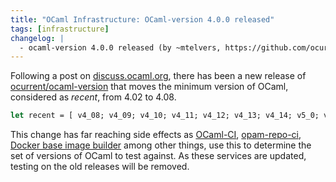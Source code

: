 ```yaml
---
title: "OCaml Infrastructure: OCaml-version 4.0.0 released"
tags: [infrastructure]
changelog: |
  - ocaml-version 4.0.0 released (by ~mtelvers, https://github.com/ocurrent/ocaml/version)
---
```


Following a post on [discuss.ocaml.org](https://discuss.ocaml.org/t/docker-base-images-and-ocaml-ci-support-for-ocaml-4-08/16229), there has been a new release of [ocurrent/ocaml-version](https://github.com/ocurrent/ocaml-version) that moves the minimum version of OCaml, considered as _recent_, from 4.02 to 4.08.

```ocaml
let recent = [ v4_08; v4_09; v4_10; v4_11; v4_12; v4_13; v4_14; v5_0; v5_1; v5_2; v5_3 ]
```

This change has far reaching side effects as [OCaml-CI](https://github.com/ocurrent/ocaml-ci), [opam-repo-ci](https://github.com/ocurrent/opam-repo-ci), [Docker base image builder](https://github.com/ocurrent/docker-base-images) among other things, use this to determine the set of versions of OCaml to test against. As these services are updated, testing on the old releases will be removed.
